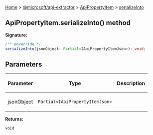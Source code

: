 [Home](./index) &gt; [@microsoft/api-extractor](./api-extractor.md) &gt; [ApiPropertyItem](./api-extractor.apipropertyitem.md) &gt; [serializeInto](./api-extractor.apipropertyitem.serializeinto.md)

## ApiPropertyItem.serializeInto() method


<b>Signature:</b>

```typescript
/** @override */
serializeInto(jsonObject: Partial<IApiPropertyItemJson>): void;
```

## Parameters

|  <p>Parameter</p> | <p>Type</p> | <p>Description</p> |
|  --- | --- | --- |
|  <p>jsonObject</p> | <p>`Partial<IApiPropertyItemJson>`</p> |  |

<b>Returns:</b>

`void`

